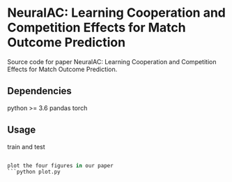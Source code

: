

# NeuralAC: Learning Cooperation and Competition Effects for Match Outcome Prediction
Source code for paper NeuralAC: Learning Cooperation and Competition Effects for Match Outcome Prediction.

## Dependencies
python >= 3.6
pandas
torch

## Usage
train and test
```python train.py

plot the four figures in our paper
```python plot.py
